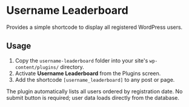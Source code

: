 # Username Leaderboard

Provides a simple shortcode to display all registered WordPress users.

## Usage

1. Copy the `username-leaderboard` folder into your site's `wp-content/plugins/` directory.
2. Activate **Username Leaderboard** from the Plugins screen.
3. Add the shortcode `[username_leaderboard]` to any post or page.

The plugin automatically lists all users ordered by registration date. No submit button is required; user data loads directly from the database.
